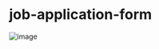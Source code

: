 # job-application-form
![image](https://github.com/user-attachments/assets/7f67fde5-782a-4d12-8731-7918eb013c32)
